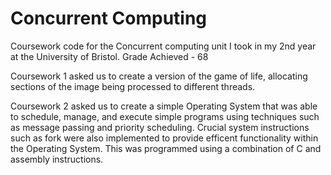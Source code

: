 # Concurrent Computing
Coursework code for the Concurrent computing unit I took in my 2nd year at the University of Bristol.
Grade Achieved - 68

Coursework 1 asked us to create a version of the game of life, allocating sections of the image being
processed to different threads.

Coursework 2 asked us to create a simple Operating System that was able to schedule, manage, and execute simple programs using techniques such as message passing and priority scheduling. Crucial system instructions such as fork were also implemented to provide efficent functionality within the Operating System. This was programmed using a combination of C and assembly instructions.
